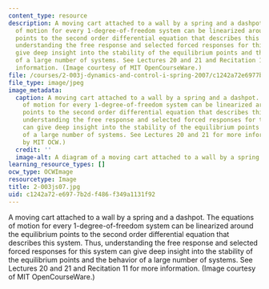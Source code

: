 ```yaml
---
content_type: resource
description: A moving cart attached to a wall by a spring and a dashpot. The equations
  of motion for every 1-degree-of-freedom system can be linearized around the equilibrium
  points to the second order differential equation that describes this system. Thus,
  understanding the free response and selected forced responses for this system can
  give deep insight into the stability of the equilibrium points and the behavior
  of a large number of systems. See Lectures 20 and 21 and Recitation 11 for more
  information. (Image courtesy of MIT OpenCourseWare.)
file: /courses/2-003j-dynamics-and-control-i-spring-2007/c1242a72e6977b2df486f349a1131f92_2-003js07.jpg
file_type: image/jpeg
image_metadata:
  caption: A moving cart attached to a wall by a spring and a dashpot. The equations
    of motion for every 1-degree-of-freedom system can be linearized around the equilibrium
    points to the second order differential equation that describes this system. Thus,
    understanding the free response and selected forced responses for this system
    can give deep insight into the stability of the equilibrium points and the behavior
    of a large number of systems. See Lectures 20 and 21 for more information. (Image
    by MIT OCW.)
  credit: ''
  image-alt: A diagram of a moving cart attached to a wall by a spring and a dashpot.
learning_resource_types: []
ocw_type: OCWImage
resourcetype: Image
title: 2-003js07.jpg
uid: c1242a72-e697-7b2d-f486-f349a1131f92
---
```

A moving cart attached to a wall by a spring and a dashpot. The equations of motion for every 1-degree-of-freedom system can be linearized around the equilibrium points to the second order differential equation that describes this system. Thus, understanding the free response and selected forced responses for this system can give deep insight into the stability of the equilibrium points and the behavior of a large number of systems. See Lectures 20 and 21 and Recitation 11 for more information. (Image courtesy of MIT OpenCourseWare.)

